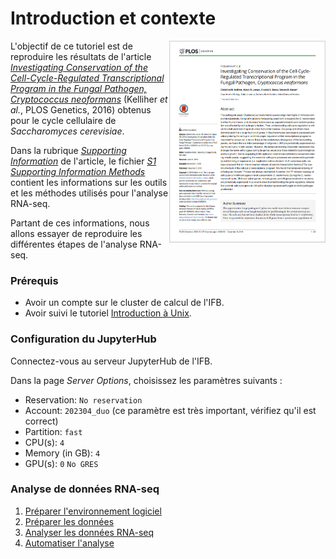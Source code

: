 # Introduction et contexte

<img align="right" width="250px" 
    src="img/plos_genetics_2016.png"
    alt="Snapshot of the 2016 PLOS Genetics paper">

L'objectif de ce tutoriel est de reproduire les résultats de l'article [*Investigating Conservation of the Cell-Cycle-Regulated Transcriptional Program in the Fungal Pathogen, Cryptococcus neoformans*](https://journals.plos.org/plosgenetics/article?id=10.1371/journal.pgen.1006453) (Kelliher *et al.*, PLOS Genetics, 2016) obtenus pour le cycle cellulaire de *Saccharomyces cerevisiae*.

Dans la rubrique [*Supporting Information*](https://journals.plos.org/plosgenetics/article?id=10.1371/journal.pgen.1006453#sec011) de l'article, le fichier [*S1 Supporting Information Methods*](https://doi.org/10.1371/journal.pgen.1006453.s001) contient les informations sur les outils et les méthodes utilisés pour l'analyse RNA-seq.

Partant de ces informations, nous allons essayer de reproduire les différentes étapes de l'analyse RNA-seq.

### Prérequis

- Avoir un compte sur le cluster de calcul de l'IFB.
- Avoir suivi le tutoriel [Introduction à Unix](../tutorial_1/tutorial.md).

### Configuration du JupyterHub

Connectez-vous au serveur JupyterHub de l'IFB.

Dans la page *Server Options*, choisissez les paramètres suivants :
- Reservation: `No reservation` 
- Account: `202304_duo` (ce paramètre est très important, vérifiez qu'il est correct)
- Partition: `fast`
- CPU(s): `4`
- Memory (in GB): `4`
- GPU(s): `0` `No GRES`



### Analyse de données RNA-seq

1. [Préparer l'environnement logiciel](1_preparer_logiciels_module.md)
1. [Préparer les données](2_preparer_donnees.md)
1. [Analyser les données RNA-seq](3_analyser.md)
1. [Automatiser l'analyse](4_automatiser.md)